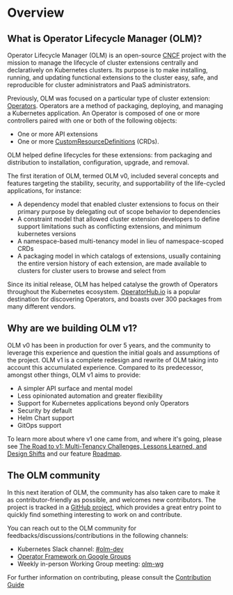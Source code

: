 # Overview

## What is Operator Lifecycle Manager (OLM)?

Operator Lifecycle Manager (OLM) is an open-source [CNCF](https://www.cncf.io/) project with the mission to manage the 
lifecycle of cluster extensions centrally and declaratively on Kubernetes clusters. Its purpose is to make installing, 
running, and updating functional extensions to the cluster easy, safe, and reproducible for cluster administrators and PaaS administrators.

Previously, OLM was focused on a particular type of cluster extension: [Operators](https://operatorhub.io/what-is-an-operator#:~:text=is%20an%20Operator-,What%20is%20an%20Operator%20after%20all%3F,or%20automation%20software%20like%20Ansible.). 
Operators are a method of packaging, deploying, and managing a Kubernetes application. An Operator is composed of one or more controllers paired with one or both of the following objects:

* One or more API extensions 
* One or more [CustomResourceDefinitions](https://kubernetes.io/docs/concepts/extend-kubernetes/api-extension/custom-resources/) (CRDs).

OLM helped define lifecycles for these extensions: from packaging and distribution to installation, configuration, upgrade, and removal.

The first iteration of OLM, termed OLM v0, included several concepts and features targeting the stability, security, and supportability of the life-cycled applications, for instance:

* A dependency model that enabled cluster extensions to focus on their primary purpose by delegating out of scope behavior to dependencies
* A constraint model that allowed cluster extension developers to define support limitations such as conflicting extensions, and minimum kubernetes versions
* A namespace-based multi-tenancy model in lieu of namespace-scoped CRDs
* A packaging model in which catalogs of extensions, usually containing the entire version history of each extension, are made available to clusters for cluster users to browse and select from

Since its initial release, OLM has helped catalyse the growth of Operators throughout the Kubernetes ecosystem. [OperatorHub.io](https://operatorhub.io/)
is a popular destination for discovering Operators, and boasts over 300 packages from many different vendors.

## Why are we building OLM v1?

OLM v0 has been in production for over 5 years, and the community to leverage this experience and question the initial
goals and assumptions of the project. OLM v1 is a complete redesign and rewrite of OLM taking into account this accumulated experience. 
Compared to its predecessor, amongst other things, OLM v1 aims to provide:

* A simpler API surface and mental model
* Less opinionated automation and greater flexibility
* Support for Kubernetes applications beyond only Operators
* Security by default
* Helm Chart support
* GitOps support

To learn more about where v1 one came from, and where it's going, please see [The Road to v1: Multi-Tenancy Challenges, Lessons Learned, and Design Shifts](olmv1_design_decisions.md) 
and our feature [Roadmap](olmv1_roadmap.md).

## The OLM community

In this next iteration of OLM, the community has also taken care to make it as contributor-friendly as possible, and welcomes new contributors. 
The project is tracked in a [GitHub project](https://github.com/orgs/operator-framework/projects/8/), 
which provides a great entry point to quickly find something interesting to work on and contribute.

You can reach out to the OLM community for feedbacks/discussions/contributions in the following channels:

  * Kubernetes Slack channel: [#olm-dev](https://kubernetes.slack.com/messages/olm-dev)
  * [Operator Framework on Google Groups](https://groups.google.com/forum/#!forum/operator-framework)
  * Weekly in-person Working Group meeting: [olm-wg](https://github.com/operator-framework/community#operator-lifecycle-manager-working-group)

For further information on contributing, please consult the [Contribution Guide](../../CONTRIBUTING.md)
